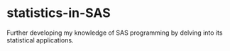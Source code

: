 # statistics-in-SAS
Further developing my knowledge of SAS programming by delving into its statistical applications.
